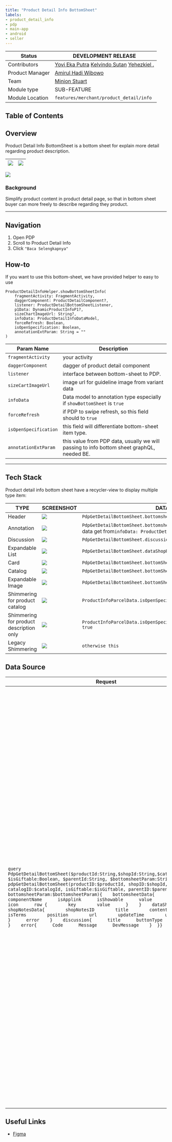 ```yaml
---
title: "Product Detail Info BottomSheet"
labels:
- product_detail_info
- pdp
- main-app
- android
- seller
---
```



| **Status** |  <!--start status:PURPLE-->DEVELOPMENT<!--end status--> <!--start status:GREEN-->RELEASE<!--end status-->  |
| --- | --- |
| Contributors | [Yovi Eka Putra](https://tokopedia.atlassian.net/wiki/people/62b94558018dea0d40730d06?ref=confluence) [Kelvindo Sutan](https://tokopedia.atlassian.net/wiki/people/5ff2a8fe44065f013f93507c?ref=confluence) [Yehezkiel .](https://tokopedia.atlassian.net/wiki/people/5c94aa7a7792242c8613ad14?ref=confluence)  |
| Product Manager | [Amirul Hadi Wibowo](https://tokopedia.atlassian.net/wiki/people/60bdafb9dae567006894003a?ref=confluence)  |
| Team | [Minion Stuart](https://tokopedia.atlassian.net/people/team/eeba862a-bd9d-472c-b901-415b15b1a37e)  |
| Module type | <!--start status:BLUE-->SUB-FEATURE<!--end status-->  |
| Module Location | `features/merchant/product_detail/info` |

## Table of Contents

<!--toc-->

## Overview

Product Detail Info BottomSheet is a bottom sheet for explain more detail regarding product description.



| ![](http://docs-android.tokopedia.net/images/docs/features/image-20230717-043243.png)<br/> | ![](http://docs-android.tokopedia.net/images/docs/features/Spesifikasi%20Bottomsheet.png)<br/> |
| --- | --- |

![](http://docs-android.tokopedia.net/images/docs/features/Screenshot%202023-07-17%20at%2016.29.55.png)

### Background

Simplify product content in product detail page, so that in bottom sheet buyer can more freely to describe regarding they product.



---

## Navigation

1. Open PDP
2. Scroll to Product Detail Info
3. Click `"Baca Selengkapnya"`

## How-to

If you want to use this bottom-sheet, we have provided helper to easy to use



```
ProductDetailInfoHelper.showBottomSheetInfo(
    fragmentActivity: FragmentActivity,
    daggerComponent: ProductDetailComponent?,
    listener: ProductDetailBottomSheetListener,
    p1Data: DynamicProductInfoP1?,
    sizeChartImageUrl: String?,
    infoData: ProductDetailInfoDataModel,
    forceRefresh: Boolean,
    isOpenSpecification: Boolean,
    annotationExtParam: String = ""
)
```



| **Param Name** | **Description** |
| --- | --- |
| `fragmentActivity` | your activity |
| `daggerComponent` | dagger of product detail component |
| `listener` | interface between bottom-sheet to PDP. |
| `sizeCartImageUrl` | image url for guideline image from variant data |
| `infoData` | Data model to annotation type especially if `showBottomSheet` is `true`  |
| `forceRefresh` | if PDP to swipe refresh, so this field should to `true` |
| `isOpenSpecification` | this field will differentiate bottom-sheet item type. |
| `annotationExtParam` | this value from PDP data, usually we will passing to info bottom sheet graphQL, needed BE. |



---

## Tech Stack

Product detail info bottom sheet have a recycler-view to display multiple type item:



| **TYPE** | **SCREENSHOT** | **DATA SOURCE** |
| --- | --- | --- |
| Header | ![](http://docs-android.tokopedia.net/images/docs/features/Screenshot%202023-07-18%20at%2013.30.58.png)<br/> | `PdpGetDetailBottomSheet.bottomsheetData.componentName='header'` |
| Annotation | ![](http://docs-android.tokopedia.net/images/docs/features/Screenshot%202023-07-18%20at%2013.36.42.png)<br/> | `PdpGetDetailBottomSheet.bottomsheetData.componentName='detail'`but this data get from`infoData: ProductDetailInfoDataModel` |
| Discussion | ![](http://docs-android.tokopedia.net/images/docs/features/Screenshot%202023-07-18%20at%2013.28.24.png)<br/> | `PdpGetDetailBottomSheet.discussion` |
| Expandable List | ![](http://docs-android.tokopedia.net/images/docs/features/Screenshot%202023-07-18%20at%2013.35.36.png)<br/> | `PdpGetDetailBottomSheet.dataShopNotes` |
| Card | ![](http://docs-android.tokopedia.net/images/docs/features/Screenshot%202023-07-18%20at%2013.27.01.png)<br/> | `PdpGetDetailBottomSheet.bottomSheetData.componentName='custom_info'` |
| Catalog | ![](http://docs-android.tokopedia.net/images/docs/features/Screenshot%202023-07-18%20at%2013.27.59.png)<br/> | `PdpGetDetailBottomSheet.bottomSheetData.componentName='catalog'` |
| Expandable Image | ![](http://docs-android.tokopedia.net/images/docs/features/Screenshot%202023-07-18%20at%2013.35.01.png)<br/> | `PdpGetDetailBottomSheet.bottomSheetData.componentName='panduan_ukuran'` |
| Shimmering for product catalog | ![](http://docs-android.tokopedia.net/images/docs/features/Screenshot%202023-07-18%20at%2013.32.25.png)<br/> | `ProductInfoParcelData.isOpenSpecification = true` |
| Shimmering for product description only | ![](http://docs-android.tokopedia.net/images/docs/features/Screenshot%202023-07-18%20at%2013.31.25.png)<br/> | `ProductInfoParcelData.isOpenSpecification == false && isCatalog == true` |
| Legacy Shimmering | ![](http://docs-android.tokopedia.net/images/docs/features/Screenshot%202023-07-18%20at%2013.33.27.png)<br/> | `otherwise this` |

## Data Source



| **Request** | **Response** |
| --- | --- |
| ```query PdpGetDetailBottomSheet($productId:String,$shopId:String,$catalogId:String, $isGiftable:Boolean, $parentId:String, $bottomsheetParam:String){  pdpGetDetailBottomSheet(productID:$productId, shopID:$shopId, catalogID:$catalogId, isGiftable:$isGiftable, parentID:$parentId, bottomsheetParam:$bottomsheetParam){    bottomsheetData{      title      componentName      isApplink      isShowable      value      applink      icon      row {        key        value      }    }    dataShopNotes{      shopNotesData{        shopNotesID        title        content        isTerms        position        url        updateTime        updateTimeUTC      }      error    }    discussion{      title      buttonType      buttonCopy    }    error{      Code      Message      DevMessage    }  }}``` | ```[    {        "data": {            "pdpGetDetailBottomSheet": {                "bottomsheetData": [                    {                        "applink": "",                        "componentName": "header",                        "icon": "",                        "isApplink": false,                        "isShowable": true,                        "row": [],                        "title": "",                        "value": ""                    },                    {                        "applink": "",                        "componentName": "detail",                        "icon": "",                        "isApplink": false,                        "isShowable": true,                        "row": [],                        "title": "Detail produk",                        "value": ""                    },                    {                        "applink": "",                        "componentName": "deskripsi",                        "icon": "",                        "isApplink": true,                        "isShowable": true,                        "row": [],                        "title": "Deskripsi produk",                        "value": ""                    },                    {                        "applink": "",                        "componentName": "panduan_ukuran",                        "icon": "",                        "isApplink": true,                        "isShowable": false,                        "row": [],                        "title": "Panduan ukuran",                        "value": ""                    },                    {                        "applink": "",                        "componentName": "panduan_perawatan",                        "icon": "",                        "isApplink": true,                        "isShowable": false,                        "row": [],                        "title": "Panduan perawatan",                        "value": ""                    },                    {                        "applink": "",                        "componentName": "informasi_penting",                        "icon": "",                        "isApplink": true,                        "isShowable": false,                        "row": [],                        "title": "Informasi penting",                        "value": ""                    }                ],                "dataShopNotes": {                    "error": "",                    "shopNotesData": []                },                "discussion": {                    "buttonCopy": "",                    "buttonType": "",                    "title": "Ada hal lain yang ingin ditanyakan?"                },                "error": {                    "Code": 0,                    "DevMessage": "",                    "Message": ""                }            }        }    }]``` |

## Useful Links

- [Figma](https://www.figma.com/file/oN7uy5TBohqGmuZX1eFnIq/Informasi-Produk%2C-Catalog%2C-Annotation?type=design&node-id=5831-171597&mode=design&t=jumuJNOTEvnm2UVc-0)

